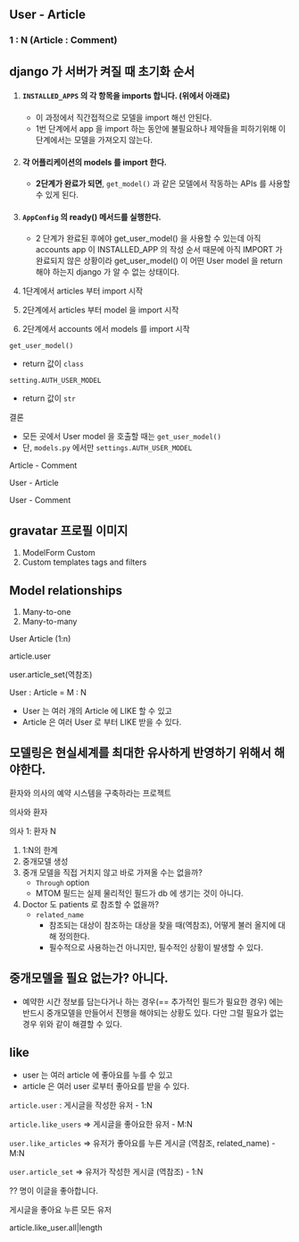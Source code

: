 ## User - Article

### 1 : N (Article : Comment)



## django 가 서버가 켜질 때 초기화 순서

1. #### `INSTALLED_APPS` 의 각 항목을 imports 합니다. (위에서 아래로)

   - 이 과정에서 직간접적으로 모델을 import 해선 안된다.
   - 1번 단계에서 app 을 import 하는 동안에 불필요하나 제약들을 피하기위해 이 단계에서는 모델을 가져오지 않는다.

2. #### 각 어플리케이션의 models 를 import 한다.

   - **2단계가 완료가 되면**, `get_model()` 과 같은 모델에서 작동하는 APIs 를 사용할 수 있게 된다.

3. #### `AppConfig` 의 ready() 메서드를 실행한다.

   - 2 단계가 완료된 후에야 get_user_model() 을 사용할 수 있는데 아직 accounts app 이 INSTALLED_APP 의 작성 순서 때문에 아직 IMPORT 가 완료되지 않은 상황이라 get_user_model() 이 어떤 User model 을 return 해야 하는지 django 가 알 수 없는 상태이다.





1. 1단계에서 articles 부터 import 시작
2. 2단계에서 articles 부터 model 을 import 시작
3. 2단계에서 accounts 에서 models 를 import 시작



`get_user_model()`

- return 값이 `class`

`setting.AUTH_USER_MODEL`

-  return 값이 `str`



결론

- 모든 곳에서 User model 을 호출할 때는 `get_user_model()`
- 단, `models.py` 에서만 `settings.AUTH_USER_MODEL`





Article - Comment

User - Article

User - Comment



## gravatar 프로필 이미지

1. ModelForm Custom
2. Custom templates tags and filters





## Model relationships

1. Many-to-one
2. Many-to-many



User Article (1:n)

article.user

user.article_set(역참조)

User : Article = M : N

- User 는 여러 개의 Article 에 LIKE 할 수 있고
- Article 은 여러 User 로 부터 LIKE 받을 수 있다.



## 모델링은 현실세계를 최대한 유사하게 반영하기 위해서 해야한다.

환자와 의사의 예약 시스템을 구축하라는 프로젝트

의사와 환자

의사 1: 환자 N

1. 1:N의 한계
2. 중개모델 생성
3. 중개 모델을 직접 거치지 않고 바로 가져올 수는 없을까?
   - `Through` option
   - MTOM 필드는 실제 물리적인 필드가 db 에 생기는 것이 아니다.
4. Doctor 도 patients 로 참조할 수 없을까?
   - `related_name`
     - 참조되는 대상이 참조하는 대상을 찾을 때(역참조), 어떻게 불러 올지에 대해 정의한다.
     - 필수적으로 사용하는건 아니지만, 필수적인 상황이 발생할 수 있다.



## 중개모델을 필요 없는가? 아니다.

- 예약한 시간 정보를 담는다거나 하는 경우(== 추가적인 필드가 필요한 경우) 에는 반드시 중개모델을 만들어서 진행을 해야되는 상황도 있다. 다만 그럴 필요가 없는 경우 위와 같이 해결할 수 있다.



## like

- user 는 여러 article 에 좋아요를 누를 수 있고
- article 은 여러 user 로부터 좋아요를 받을 수 있다.



`article.user` : 게시글을 작성한 유저 - 1:N

`article.like_users` => 게시글을 좋아요한 유저 - M:N

`user.like_articles` => 유저가 좋아요를 누른 게시글 (역참조, related_name) - M:N

`user.article_set` => 유저가 작성한 게시글 (역참조) - 1:N



?? 명이 이글을 좋아합니다.

게시글을 좋아요 누른 모든 유저

article.like_user.all|length
